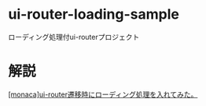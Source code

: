 # ui-router-loading-sample
ローディング処理付ui-routerプロジェクト

# 解説

[[monaca]ui-router遷移時にローディング処理を入れてみた。](https://qiita.com/miz21358/items/fdbab7b1c0c4772ff96b)
